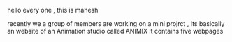 hello every one , this is mahesh 

recently we a group of members are working on a mini projrct , 
Its basically an website of an Animation studio called ANIMIX
it contains five webpages 


